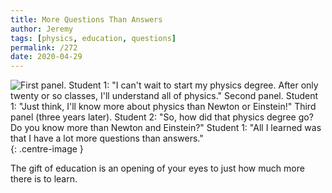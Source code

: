 ```yaml
---
title: More Questions Than Answers
author: Jeremy
tags: [physics, education, questions]
permalink: /272
date: 2020-04-29
---
```


![First panel. Student 1: "I can't wait to start my physics degree. After only twenty or so classes, I'll understand all of physics." Second panel. Student 1: "Just think, I'll know more about physics than Newton or Einstein!" Third panel (three years later). Student 2: "So, how did that physics degree go? Do you know more than Newton and Einstein?" Student 1: "All I learned was that I have a lot more questions than answers."](https://res.cloudinary.com/dh3hm8pb7/image/upload/c_scale,q_auto:best,w_615/v1535842782/Handwaving/Published/MoreQuestionsThanAnswers.png){: .centre-image }

The gift of education is an opening of your eyes to just how much more there is to learn.
